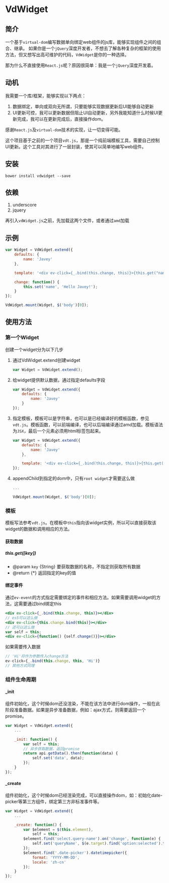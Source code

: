 # VdWidget

## 简介

一个基于`virtual-dom`编写数据单向绑定web组件的js库，能够实现组件之间的组合、继承。
如果你是一个`jQuery`深度开发者，不想去了解各种复杂的框架的使用方法，但又想写出高可维护的代码，`VdWidget`是你的一种选择。

那为什么不直接使用`React.js`呢？原因很简单：我是一个`jQuery`深度开发着。

## 动机

我需要一个库/框架，能够实现以下两点：

1. 数据绑定，单向或双向无所谓，只要能够实现数据更新后UI能够自动更新
2. UI更新可控，我可以更新数据但阻止UI自动更新，另外我能知道什么时候UI更新完成，我可以在更新完成后，直接操作dom。

感谢`React.js`及`virtual-dom`技术的实现，让一切变得可能。

这个项目基于之前的一个项目`vdt.js`，那是一个纯前端模板工具，需要自己控制UI更新。这个工具对其进行了一层封装，使其可以简单地编写web组件。

## 安装

```
bower install vdwidget --save
```

## 依赖

1. underscore
2. jquery

再引入`vdWidget.js`之前，先加载这两个文件，或者通过`amd`加载

## 示例

```js
var Widget = VdWidget.extend({
    defaults: {
        name: 'Javey'
    },

    template: '<div ev-click={_.bind(this.change, this)}>{this.get("name")}</div>',

    change: function() {
        this.set('name', 'Hello Javey!');
    }
});

VdWidget.mount(Widget, $('body')[0]);
```

## 使用方法

### 第一个Widget

创建一个widget分为以下几步

1. 通过VdWidget.extend创建widget
    ```js
    var Widget = VdWidget.extend();
    ```
2. 给widget提供默认数据，通过指定defaults字段
    ```js
    var Widget = VdWidget.extend({
        defaults: {
            name: 'Javey'
        }
    });
    ```
3. 指定模板，模板可以是字符串，也可以是已经编译好的模板函数，参见`vdt.js`。模板函数，可以前端编译，也可以后端编译通过amd加载。模板语法为`JSX`，最后一个元素必须用html标签包起来。
    ```js
    var Widget = VdWidget.extend({
        defaults: {
            name: 'Javey'
        },

        template: '<div ev-click={_.bind(this.change, this)}>{this.get("name")}</div>'
    });
    ```
4. appendChild到指定的dom中，只有`root widget`才需要这么做
    ```js
    ...

    VdWidget.mount(Widget, $('body')[0]);
    ```

### 模板

模板写法参考`vdt.js`。在模板中`this`指向该widget实例，所以可以直接获取该widget的数据和调用相应的方法。

#### 获取数据

##### this.get([key])

* @param `key` {String} 要获取数据的名称，不指定则获取所有数据
* @return {*} 返回指定的key的值

#### 绑定事件

通过`ev-event`的方式指定需要绑定的事件和相应方法。如果需要调用widget的方法，这需要通过bind绑定this

```jsx
<div ev-click={_.bind(this.change, this)}></div>
// es5可以这么做
<div ev-click={this.change.bind(this)}></div>
// 还可以这么做
var self = this;
<div ev-click={function() {self.change()}}></div>
```

如果需要传入数据
```jsx
// 'Hi'将作为参数传入change方法
ev-click={_.bind(this.change, this, 'Hi')}
// 其他方式同理
```

### 组件生命周期

#### _init

组件初始化，这个时候dom还没渲染，不能在该方法中进行dom操作，一般在此阶段准备数据。如果是异步准备数据，例如：ajax方式，则需要返回一个promise。

```js
var Widget = VdWidget.extend({
    ...

    _init: function() {
        var self = this;
        // 异步获取数据，返回promise
        return api.getData().then(function(data) {
            self.set('data', data);
        });
    }
});
```

#### _create

组件初始化，这个时候dom已经渲染完成，可以直接操作dom，如：初始化date-picker等第三方组件，绑定第三方非标准事件等。

```js
var Widget = VdWidget.extend({
    ...

    _create: function() {
        var $element = $(this.element),
            self = this;
        $element.find('select.query-name').on('change', function(e) {
            self.set('queryName', $(e.target).find('option:selected').text());
        });
        $element.find('.date-picker').datetimepicker({
            format: 'YYYY-MM-DD',
            locale: 'zh-cn'
        });
    }
});
```




